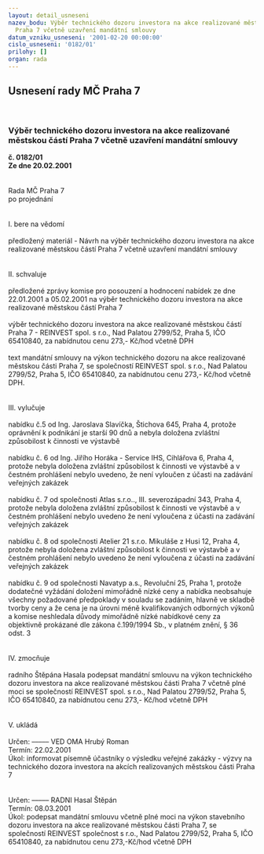 ```yaml
---
layout: detail_usneseni
nazev_bodu: Výběr technického dozoru investora na akce realizované městskou částí
  Praha 7 včetně uzavření mandátní smlouvy
datum_vzniku_usneseni: '2001-02-20 00:00:00'
cislo_usneseni: '0182/01'
prilohy: []
organ: rada
---
```

<div id="ucUsn_pList" class="usn">
	<span><h2>Usnesení rady MČ Praha 7 </h2>
<br></span><div class="standBody">
<span><h3>Výběr technického dozoru investora na akce realizované městskou částí Praha 7 včetně uzavření mandátní smlouvy</h3></span><div class="center">
		<strong>č. 0182/01</strong><br>
	</div>
<div class="center">
		<strong>Ze dne 20.02.2001</strong><br><br>
	</div>
<br>Rada MČ Praha 7<br>po projednání<br><br><br>I.	bere na vědomí<br><br> předložený materiál - Návrh na výběr technického dozoru investora na akce realizované městskou částí Praha 7 včetně uzavření mandátní smlouvy<br><br><br>II.	schvaluje <br><br>předložené zprávy komise pro posouzení a hodnocení nabídek ze dne 22.01.2001 a 05.02.2001 na výběr technického dozoru investora na akce realizované městskou částí Praha 7 <br><br>výběr  technického dozoru investora na akce realizované městskou částí Praha 7 - REINVEST spol. s r.o., Nad Palatou 2799/52, Praha 5, IČO 65410840, za nabídnutou cenu 273,- Kč/hod včetně DPH<br><br>text mandátní smlouvy na výkon technického dozoru na akce realizované městskou části Praha 7, se společností REINVEST spol. s r.o., Nad Palatou 2799/52, Praha 5, IČO 65410840, za nabídnutou cenu 273,- Kč/hod včetně DPH. <br><br><br>III.	vylučuje<br><br>nabídku č.5 od Ing. Jaroslava Slavíčka, Štichova 645, Praha 4, protože oprávnění k podnikání je starší 90 dnů a nebyla doložena zvláštní způsobilost k činnosti ve výstavbě<br><br>nabídku č. 6 od Ing. Jiřího Horáka - Service IHS, Cihlářova 6, Praha 4, protože nebyla doložena zvláštní způsobilost k činnosti ve výstavbě a v čestném prohlášení nebylo uvedeno, že není vyloučen z účasti na zadávání veřejných zakázek<br><br>nabídku č. 7 od společnosti Atlas s.r.o.., III. severozápadní 343, Praha 4, protože nebyla doložena zvláštní způsobilost k činnosti ve výstavbě a v čestném prohlášení nebylo uvedeno že není vyloučena z účasti na zadávání veřejných zakázek<br><br>nabídku č. 8 od společnosti Atelier 21 s.r.o. Mikuláše z Husi 12, Praha 4, protože nebyla doložena zvláštní způsobilost k činnosti ve výstavbě a v čestném prohlášení nebylo uvedeno že není vyloučena z účasti na zadávání veřejných zakázek<br><br>nabídku č. 9 od společnosti Navatyp a.s., Revoluční 25, Praha 1, protože dodatečné vyžádání doložení mimořádně nízké ceny a nabídka neobsahuje všechny požadované předpoklady v souladu se zadáním, hlavně ve skladbě tvorby ceny a že cena je na úrovni méně kvalifikovaných odborných výkonů a komise neshledala důvody mimořádně nízké nabídkové ceny za objektivně prokázané dle zákona č.199/1994 Sb., v platném znění, § 36 odst. 3<br><br><br>IV.	zmocňuje <br><br>radního Štěpána Hasala podepsat mandátní smlouvu na výkon technického dozoru investora na akce realizované městskou části Praha 7 včetně plné moci  se společností REINVEST spol. s r.o., Nad Palatou 2799/52, Praha 5, IČO 65410840, za nabídnutou cenu 273,- Kč/hod včetně DPH<br><br><br>V.   ukládá<br><br> Určen:	–––––	VED OMA Hrubý Roman<br>Termín: 22.02.2001<br>Úkol:	informovat písemně účastníky o výsledku veřejné zakázky - výzvy na technického dozora investora na akcích realizovaných městskou části Praha 7<br> <br><br> Určen:	–––––	RADNI Hasal Štěpán<br>Termín: 08.03.2001<br>Úkol:	podepsat mandátní smlouvu včetně plné moci na výkon stavebního dozoru investora na akce realizované městskou části Praha 7, se společností REINVEST společnost s r.o., Nad Palatou 2799/52, Praha 5,  IČO 65410840, za nabídnutou cenu 273,-Kč/hod včetně DPH <br>  <br>
</div>
</div>
